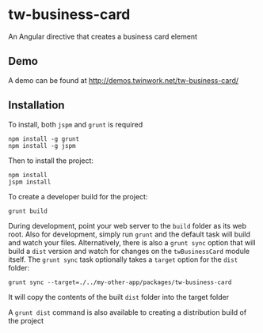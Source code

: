 # tw-business-card
An Angular directive that creates a business card element

## Demo

A demo can be found at http://demos.twinwork.net/tw-business-card/


## Installation

To install, both `jspm` and `grunt` is required

```
npm install -g grunt
npm install -g jspm
```

Then to install the project:

```
npm install
jspm install
```

To create a developer build for the project:

```
grunt build
```

During development, point your web server to the `build` folder as its web root. Also for development, simply run 
`grunt` and the default task will build and watch your files. Alternatively, there is also a `grunt sync` option that
will build a `dist` version and watch for changes on the `twBusinessCard` module itself. The `grunt sync` task
optionally takes a `target` option for the `dist` folder:

```
grunt sync --target=./../my-other-app/packages/tw-business-card
```

It will copy the contents of the built `dist` folder into the target folder

A `grunt dist` command is also available to creating a distribution build of the project


